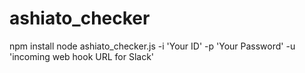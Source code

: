 # ashiato_checker
npm install
node ashiato_checker.js -i 'Your ID' -p 'Your Password' -u 'incoming web hook URL for Slack'
